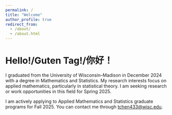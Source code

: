 ```yaml
---
permalink: /
title: "Welcome"
author_profile: true
redirect_from: 
  - /about/
  - /about.html
---
```


Hello!/Guten Tag!/你好！
======
I graduated from the University of Wisconsin–Madison in December 2024 with a degree in Mathematics and Statistics. My research interests focus on applied mathematics, particularly in statistical theory. I am seeking research or work opportunities in this field for Spring 2025.

I am actively applying to Applied Mathematics and Statistics graduate programs for Fall 2025. You can contact me through <a href="mailto:tchen433@wisc.edu">tchen433@wisc.edu</a>.

